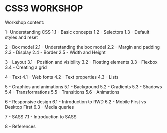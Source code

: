# CSS3 WORKSHOP

Workshop content: 

1- Understanding CSS
  1.1 - Basic concepts
  1.2 - Selectors
  1.3 - Default styles and reset

2 - Box model
  2.1 - Understanding the box model
  2.2 - Margin and padding
  2.3 - Display
  2.4 - Border
  2.5 - Width and Height

3 - Layout
  3.1 - Position and visibility
  3.2 - Floating elements
  3.3 - Flexbox
  3.4 - Creating a grid
  
4 - Text
  4.1 - Web fonts
  4.2 - Text properties
  4.3 - Lists
  
5 - Graphics and animations
  5.1 - Background
  5.2 - Gradients
  5.3 - Shadows
  5.4 - Transformations
  5.5 - Transitions
  5.6 - Animations

6 - Responsive design
  6.1 - Introduction to RWD
  6.2 - Mobile First vs Desktop First
  6.3 - Media queries
  
7 - SASS
  7.1 - Introduction to SASS
  
8 - References
